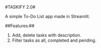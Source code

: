 #TASKIFY 2.0#

A simple To-Do List app made in Streamlit.

##Features:##

1. Add, delete tasks with description.
2. Filter tasks as all, completed and pending.
